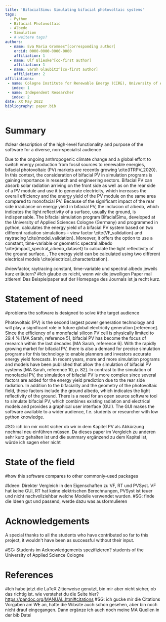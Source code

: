 ```yaml
---
title: 'BifacialSimu: Simulating bifacial photovoltaic systems'
tags:
  - Python
  - Bifacial Photovoltaic
  - Albedo
  - Simulation
  - # weitere tags?
authors:
  - name: Eva Maria Grommes^[corresponding author]
    orcid: 0000-0000-0000-0000
    affiliation: 1
  - name: Ulf Blieske^[co-first author]
    affiliation: 1
  - name: Sarah Glaubitz^[co-first author]
    affiliation: 2
affiliations:
 - name: Cologne Institute for Renewable Energy (CIRE), University of Applied Science Cologne, Cologne, Germany
   index: 1
 - name: Independent Researcher
   index: 2
date: XX May 2022
bibliography: paper.bib
---
```


# Summary

#clear description of the high-level functionality and purpose of the software for a diverse, non-specialist audience

Due to the ongoing anthropogenic climate change and a global effort to switch energy production from fossil sources to renewable energies, bifacial photovoltaic (PV) markets are recently growing \cite{ITRPV_2020}. In this context, the consideration of bifacial PV in simulation programs is gaining importance in research and engineering sectors. Bifacial PV can absorb solar radiation arriving on the front side as well as on the rear side of a PV module and use it to generate electricity, which increases the overall efficiency and the energy yield of the PV module on the same area compared to monofacial PV. Because of the significant impact of the rear side irradiance on energy yield in bifacial PV, the inclusion of albedo, which indicates the light reflectivity of a surface, usually the ground, is indispensable. The bifacial simulation program BifacialSimu, developed at the University of Applied Sciences Cologne (Germany) and programmed in python, calculates the energy yield of a bifacial PV system based on two different radiation simulations – view factor \cite{VF_validation} and raytracing \cite{model_validation}. Moreover, it offers the option to use a constant, time-variable or geometric spectral albedo \cite{impact_spectral_albedo_dataset} to calculate the light reflectivity of the ground surface. , The energy yield can be calculated using two different electrical models \cite{electrical_characterization}.

#viewfactor, raytracing constant, time-variable und spectral albedo jeweils kurz erläutern?
#Ich glaube es reicht, wenn wir die jeweiligen Paper mal zitieren! Das Beispielpaper auf der Homepage des Journals ist ja recht kurz.


# Statement of need

#problems the software is designed to solve
#the target audience

Photovoltaic (PV) is the second largest power generation technology and will play a significant role in future global electricity generation [reference]. Since the efficiency of a monofacial silicon PV cell is physically limited to 29.4 % [MA Sarah, reference 5], bifacial PV has become the focus of research within the last decades [MA Sarah, reference 6]. With the rapidly growing market for bifacial PV, there is also a demand for precise simulation programs for this technology to enable planners and investors accurate energy yield forecasts. In recent years, more and more simulation programs and models have been published that allow the simulation of bifacial PV systems [MA Sarah, reference 10, p. 82]. In contrast to the simulation of monofacial PV, the simulation of bifacial PV is more complex since several factors are added for the energy yield prediction due to the rear side radiation. In addition to the bifaciality and the geometry of the photovoltaic field, these factors include the ground albedo, which indicates the light reflectivity of the ground. There is a need for an open source software tool to simulate bifacial PV, which combines existing radiation and electrical models and provides a graphical user interface (GUI). The GUI makes the software available to a wider audience, f.e. students or researcher with low python knowledge.

#SG: ich bin mir nicht sicher ob wir in dem Kapitel PV als Abkürzung nochmal neu einführen müssen. Da dieses paper im Vergleich zu anderen sehr kurz gehalten ist und die summary ergänzend zu dem Kapitel ist, würde ich sagen eher nicht

# State of the field

#how this software compares to other commonly-used packages

#Ideen: Direkter Vergleich in den Eigenschaften zu VF, RT und PVSyst. VF hat keine GUI, RT hat keine elektrischen Berechnungen, PVSyst ist teuer und nicht nachvollziehbar welche Modelle verwendet wurden.
#SG: finde die Ideen gut und passend, werde dazu was ausformulieren


# Acknowledgements
A special thanks to all the students who have contributed so far to this project, it wouldn't have been as successful without their input.

#SG: Students im Acknowledgements spezifizieren? students of the University of Applied Science Cologne

# References
#Ich habe jetzt die LaTeX Zitierweise genutzt, bin mir aber nicht sicher, ob das richtig ist. wie verstehst du die Seite hier? https://pandoc.org/MANUAL.html#citations
#SG: ich gucke mir die Citations Vorgaben am WE an, hatte die Wibsite auch schon gesehen, aber bin noch nicht drauf eingegangen. Dann ergänze ich auch noch meine MA Quellen in der bib Datei
